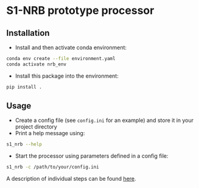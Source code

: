 # S1-NRB prototype processor

## Installation

- Install and then activate conda environment: 
```bash
conda env create --file environment.yaml
conda activate nrb_env
```

- Install this package into the environment:
```bash
pip install .
```

## Usage

- Create a config file (see `config.ini` for an example) and store it in your project directory
- Print a help message using:
```bash
s1_nrb --help
```

- Start the processor using parameters defined in a config file:
```bash
s1_nrb -c /path/to/your/config.ini
```
 A description of individual steps can be found [here](https://github.com/johntruckenbrodt/S1_NRB/blob/main/S1_NRB.rst).